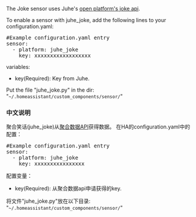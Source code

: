 The Joke sensor uses Juhe's <a href="https://www.juhe.cn/docs/api/id/95/aid/281">open platform's joke api</a>.

To enable a sensor with juhe_joke, add the following lines to your configuration.yaml:
<pre class="lang:yaml decode:true " >
#Example configuration.yaml entry
sensor:
  - platform: juhe_joke
    key: xxxxxxxxxxxxxxxxxx
</pre>
variables:
<ul>
	<li>key(Required): Key from Juhe.</li>
</ul>
Put the file "juhe_joke.py" in the dir: "<code>~/.homeassistant/custom_components/sensor/</code>"

<h3>中文说明</h3>
聚合笑话(juhe_joke)从<a href="https://www.juhe.cn/docs/api/id/95/aid/281">聚合数据API</a>获得数据。
在HA的configuration.yaml中的配置：
<pre class="lang:yaml decode:true " >
#Example configuration.yaml entry
sensor:
  - platform: juhe_joke
    key: xxxxxxxxxxxxxxxx
</pre>

配置变量：
<ul>
	<li>key(Required): 从聚合数据api申请获得的key.</li>
</ul>
将文件"juhe_joke.py"放在以下目录: "<code>~/.homeassistant/custom_components/sensor/</code>"

